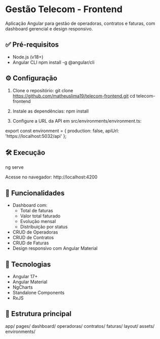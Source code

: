 # Gestão Telecom - Frontend

Aplicação Angular para gestão de operadoras, contratos e faturas, com dashboard gerencial e design responsivo.

## ✅ Pré-requisitos

- Node.js (v18+)
- Angular CLI
  npm install -g @angular/cli

## ⚙️ Configuração

1. Clone o repositório:
   git clone https://github.com/matheuslima19/telecom-frontend.git
   cd telecom-frontend

2. Instale as dependências:
   npm install

3. Configure a URL da API em src/environments/environment.ts:

export const environment = {
  production: false,
  apiUrl: 'https://localhost:5032/api'
};

## 🛠️ Execução

ng serve

Acesse no navegador:
http://localhost:4200

## 🚀 Funcionalidades

- Dashboard com:
  - Total de faturas
  - Valor total faturado
  - Evolução mensal
  - Distribuição por status
- CRUD de Operadoras
- CRUD de Contratos
- CRUD de Faturas
- Design responsivo com Angular Material

## 🧪 Tecnologias

- Angular 17+
- Angular Material
- NgCharts
- Standalone Components
- RxJS

## 📁 Estrutura principal

app/
  pages/
    dashboard/
    operadoras/
    contratos/
    faturas/
  layout/
assets/
environments/
